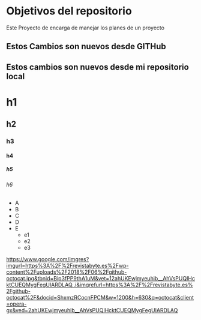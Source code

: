 # Objetivos del repositorio

Este Proyecto de encarga de manejar los planes de un proyecto

## Estos Cambios son nuevos desde GITHub
## Estos cambios son nuevos desde mi repositorio local

# h1
## h2
### h3
#### h4
##### h5
###### h6

* A
* B
* C
* D
* E
  * e1
  * e2
  * e3

https://www.google.com/imgres?imgurl=https%3A%2F%2Frevistabyte.es%2Fwp-content%2Fuploads%2F2018%2F06%2Fgithub-octocat.jpg&tbnid=Bip3fPP9thA1uM&vet=12ahUKEwjmyeuhib__AhVsPUQIHcktCUEQMygFegUIARDLAQ..i&imgrefurl=https%3A%2F%2Frevistabyte.es%2Fgithub-octocat%2F&docid=ShxmzRCocnFPCM&w=1200&h=630&q=octocat&client=opera-gx&ved=2ahUKEwjmyeuhib__AhVsPUQIHcktCUEQMygFegUIARDLAQ
